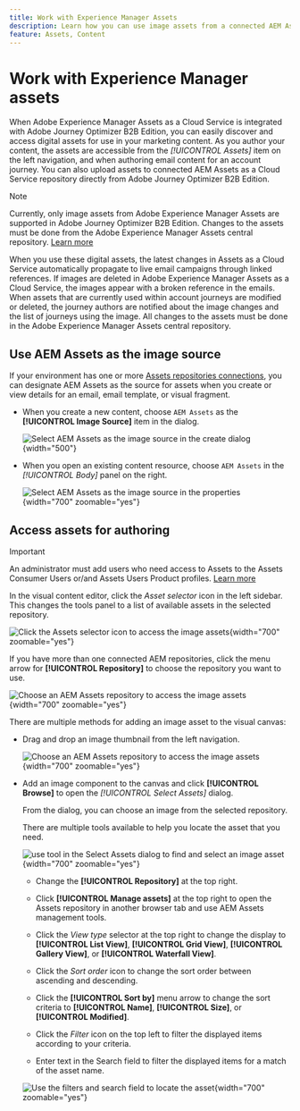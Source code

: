 ```yaml
---
title: Work with Experience Manager Assets
description: Learn how you can use image assets from a connected AEM Assets repository when authoring content in Adobe Journey Optimizer B2B Edition.
feature: Assets, Content
---
```

# Work with Experience Manager assets

When Adobe Experience Manager Assets as a Cloud Service is integrated with Adobe Journey Optimizer B2B Edition, you can easily discover and access digital assets for use in your marketing content. As you author your content, the assets are accessible from the _[!UICONTROL Assets]_ item on the left navigation, and when authoring email content for an account journey. You can also upload assets to connected AEM Assets as a Cloud Service repository directly from Adobe Journey Optimizer B2B Edition.

>[!NOTE]
>
>Currently, only image assets from Adobe Experience Manager Assets are supported in Adobe Journey Optimizer B2B Edition. Changes to the assets must be done from the Adobe Experience Manager Assets central repository. [Learn more](https://experienceleague.adobe.com/en/docs/experience-manager-cloud-service/content/assets/manage/manage-digital-assets)

When you use these digital assets, the latest changes in Assets as a Cloud Service automatically propagate to live email campaigns through linked references. If images are deleted in Adobe Experience Manager Assets as a Cloud Service, the images appear with a broken reference in the emails. When assets that are currently used within account journeys are modified or deleted, the journey authors are notified about the image changes and the list of journeys using the image. All changes to the assets must be done in the Adobe Experience Manager Assets central repository.

## Use AEM Assets as the image source

If your environment has one or more [Assets repositories connections](../admin/configure-aem-repositories.md), you can designate AEM Assets as the source for assets when you create or view details for an email, email template, or visual fragment.

* When you create a new content, choose `AEM Assets` as the **[!UICONTROL Image Source]** item in the dialog.

   ![Select AEM Assets as the image source in the create dialog](./assets/create-dialog-aem-assets.png){width="500"}

* When you open an existing content resource, choose `AEM Assets` in the _[!UICONTROL Body]_ panel on the right.

   ![Select AEM Assets as the image source in the properties](./assets/content-update-aem-assets.png){width="700" zoomable="yes"}

## Access assets for authoring

>[!IMPORTANT]
>
>An administrator must add users who need access to Assets to the Assets Consumer Users or/and Assets Users Product profiles. [Learn more](https://experienceleague.adobe.com/en/docs/experience-manager-cloud-service/content/security/ims-support#managing-products-and-user-access-in-admin-console)

In the visual content editor, click the _Asset selector_ icon in the left sidebar. This changes the tools panel to a list of available assets in the selected repository.

![Click the Assets selector icon to access the image assets](./assets/content-assets-selector-aem-assets.png){width="700" zoomable="yes"}

If you have more than one connected AEM repositories, click the menu arrow for **[!UICONTROL Repository]** to choose the repository you want to use.

![Choose an AEM Assets repository to access the image assets](./assets/content-assets-selector-aem-repo.png){width="700" zoomable="yes"}

There are multiple methods for adding an image asset to the visual canvas:

* Drag and drop an image thumbnail from the left navigation.

   ![Choose an AEM Assets repository to access the image assets](./assets/content-drag-drop-image-aem-assets.png){width="700" zoomable="yes"}

* Add an image component to the canvas and click **[!UICONTROL Browse]** to open the _[!UICONTROL Select Assets]_ dialog. 

   From the dialog, you can choose an image from the selected repository. 
   
   There are multiple tools available to help you locate the asset that you need.

   ![use tool in the Select Assets dialog to find and select an image asset](./assets/content-select-assets-dialog-aem.png){width="700" zoomable="yes"}
   
   * Change the **[!UICONTROL Repository]** at the top right.

   * Click **[!UICONTROL Manage assets]** at the top right to open the Assets repository in another browser tab and use AEM Assets management tools.

   * Click the _View type_ selector at the top right to change the display to **[!UICONTROL List View]**, **[!UICONTROL Grid View]**, **[!UICONTROL Gallery View]**, or **[!UICONTROL Waterfall View]**.

   * Click the _Sort order_ icon to change the sort order between ascending and descending.

   * Click the **[!UICONTROL Sort by]** menu arrow to change the sort criteria to **[!UICONTROL Name]**, **[!UICONTROL Size]**, or **[!UICONTROL Modified]**.

   * Click the _Filter_ icon on the top left to filter the displayed items according to your criteria.

   * Enter text in the Search field to filter the displayed items for a match of the asset name.

   ![Use the filters and search field to locate the asset](./assets/content-select-assets-dialog-aem-filter.png){width="700" zoomable="yes"}

<!-- 
## Upload assets

To import files to Assets as a Cloud Service, you first need to browse or create the folder to be used for storage. You can then import an asset and add it to your email content. After assets are uploaded, you can [use the image assets as you author content](./assets-overview.md#add-assets-to-your-content).

1. While authoring your content in the email designer, drag an image element into the canvas. 

   The properties on the right reflect the image element selection. 

1. Click **[!UICONTROL Import media]** to open the _[!UICONTROL Upload image]_ dialog.

1. If your file system is open to your image file, drag and drop the file on the box in the dialog.

   ![Upload image file to Assets repository](./assets/email-designer-image-upload.png){width="700" zoomable="yes"}

   You can also click the **[!UICONTROL Select a file from your computer]** link and use your file system to locate and select the image file. Click Open and the image file is displayed in the box.

1. Click **[!UICONTROL Import]**.

-->